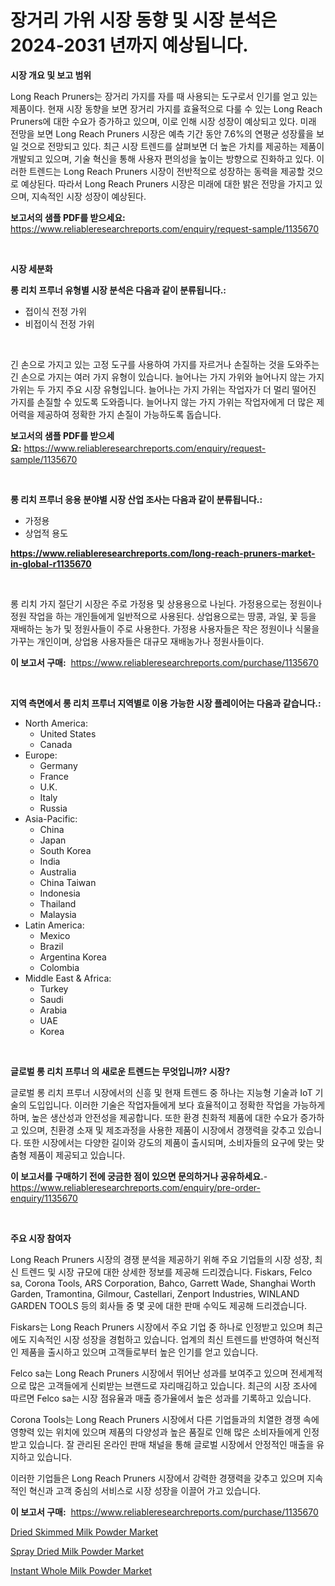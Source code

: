 <p><h1>장거리 가위 시장 동향 및 시장 분석은 2024-2031 년까지 예상됩니다.</h1></p><p><strong>시장 개요 및 보고 범위</strong></p>
<p><p>Long Reach Pruners는 장거리 가지를 자를 때 사용되는 도구로서 인기를 얻고 있는 제품이다. 현재 시장 동향을 보면 장거리 가지를 효율적으로 다룰 수 있는 Long Reach Pruners에 대한 수요가 증가하고 있으며, 이로 인해 시장 성장이 예상되고 있다. 미래 전망을 보면 Long Reach Pruners 시장은 예측 기간 동안 7.6%의 연평균 성장률을 보일 것으로 전망되고 있다. 최근 시장 트렌드를 살펴보면 더 높은 가치를 제공하는 제품이 개발되고 있으며, 기술 혁신을 통해 사용자 편의성을 높이는 방향으로 진화하고 있다. 이러한 트렌드는 Long Reach Pruners 시장이 전반적으로 성장하는 동력을 제공할 것으로 예상된다. 따라서 Long Reach Pruners 시장은 미래에 대한 밝은 전망을 가지고 있으며, 지속적인 시장 성장이 예상된다.</p></p>
<p><strong>보고서의 샘플 PDF를 받으세요:</strong> <a href="https://www.reliableresearchreports.com/enquiry/request-sample/1135670">https://www.reliableresearchreports.com/enquiry/request-sample/1135670</a></p>
<p>&nbsp;</p>
<p><strong>시장 세분화</strong></p>
<p><strong>롱 리치 프루너 유형별 시장 분석은 다음과 같이 분류됩니다.:</strong></p>
<p><ul><li>접이식 전정 가위</li><li>비접이식 전정 가위</li></ul></p>
<p>&nbsp;</p>
<p><p>긴 손으로 가지고 있는 고정 도구를 사용하여 가지를 자르거나 손질하는 것을 도와주는 긴 손으로 가지는 여러 가지 유형이 있습니다. 늘어나는 가지 가위와 늘어나지 않는 가지 가위는 두 가지 주요 시장 유형입니다. 늘어나는 가지 가위는 작업자가 더 멀리 떨어진 가지를 손질할 수 있도록 도와줍니다. 늘어나지 않는 가지 가위는 작업자에게 더 많은 제어력을 제공하여 정확한 가지 손질이 가능하도록 돕습니다.</p></p>
<p><strong>보고서의 샘플 PDF를 받으세요:</strong>&nbsp;<a href="https://www.reliableresearchreports.com/enquiry/request-sample/1135670">https://www.reliableresearchreports.com/enquiry/request-sample/1135670</a></p>
<p>&nbsp;</p>
<p><strong> 롱 리치 프루너 응용 분야별 시장 산업 조사는 다음과 같이 분류됩니다.:</strong></p>
<p><ul><li>가정용</li><li>상업적 용도</li></ul></p>
<p><strong><a href="https://www.reliableresearchreports.com/long-reach-pruners-market-in-global-r1135670">https://www.reliableresearchreports.com/long-reach-pruners-market-in-global-r1135670</a></strong></p>
<p>&nbsp;</p>
<p><p>롱 리치 가지 절단기 시장은 주로 가정용 및 상용용으로 나뉜다. 가정용으로는 정원이나 정원 작업을 하는 개인들에게 일반적으로 사용된다. 상업용으로는 땅콩, 과일, 꽃 등을 재배하는 농가 및 정원사들이 주로 사용한다. 가정용 사용자들은 작은 정원이나 식물을 가꾸는 개인이며, 상업용 사용자들은 대규모 재배농가나 정원사들이다.</p></p>
<p><strong>이 보고서 구매:</strong>&nbsp; <a href="https://www.reliableresearchreports.com/purchase/1135670">https://www.reliableresearchreports.com/purchase/1135670</a></p>
<p>&nbsp;</p>
<p><strong>지역 측면에서 롱 리치 프루너 지역별로 이용 가능한 시장 플레이어는 다음과 같습니다.:</strong></p>
<p><ul>
    <li>
        North America:
        <ul>
            <li>United States</li>
            <li>Canada</li>
        </ul>
    </li>
    <li>
        Europe:
        <ul>
            <li>Germany</li>
            <li>France</li>
            <li>U.K.</li>
            <li>Italy</li>
            <li>Russia</li>
        </ul>
    </li>
    <li>
        Asia-Pacific:
        <ul>
            <li>China</li>
            <li>Japan</li>
            <li>South Korea</li>
            <li>India</li>
            <li>Australia</li>
            <li>China Taiwan</li>
            <li>Indonesia</li>
            <li>Thailand</li>
            <li>Malaysia</li>
        </ul>
    </li>
    <li>
        Latin America:
        <ul>
            <li>Mexico</li>
            <li>Brazil</li>
            <li>Argentina Korea</li>
            <li>Colombia</li>
        </ul>
    </li>
    <li>
        Middle East & Africa:
        <ul>
            <li>Turkey</li>
            <li>Saudi</li>
            <li>Arabia</li>
            <li>UAE</li>
            <li>Korea</li>
        </ul>
    </li>
    </ul></p>
<p>&nbsp;</p>
<p><strong>글로벌 롱 리치 프루너 의 새로운 트렌드는 무엇입니까? 시장?</strong></p>
<p><p>글로벌 롱 리치 프루너 시장에서의 신흥 및 현재 트렌드 중 하나는 지능형 기술과 IoT 기술의 도입입니다. 이러한 기술은 작업자들에게 보다 효율적이고 정확한 작업을 가능하게 하며, 높은 생산성과 안전성을 제공합니다. 또한 환경 친화적 제품에 대한 수요가 증가하고 있으며, 친환경 소재 및 제조과정을 사용한 제품이 시장에서 경쟁력을 갖추고 있습니다. 또한 시장에서는 다양한 길이와 강도의 제품이 출시되며, 소비자들의 요구에 맞는 맞춤형 제품이 제공되고 있습니다.</p></p>
<p><strong>이 보고서를 구매하기 전에 궁금한 점이 있으면 문의하거나 공유하세요.</strong>- <a href="https://www.reliableresearchreports.com/enquiry/pre-order-enquiry/1135670">https://www.reliableresearchreports.com/enquiry/pre-order-enquiry/1135670</a></p>
<p>&nbsp;</p>
<p><strong>주요 시장 참여자</strong></p>
<p><p>Long Reach Pruners 시장의 경쟁 분석을 제공하기 위해 주요 기업들의 시장 성장, 최신 트렌드 및 시장 규모에 대한 상세한 정보를 제공해 드리겠습니다. Fiskars, Felco sa, Corona Tools, ARS Corporation, Bahco, Garrett Wade, Shanghai Worth Garden, Tramontina, Gilmour, Castellari, Zenport Industries, WINLAND GARDEN TOOLS 등의 회사들 중 몇 곳에 대한 판매 수익도 제공해 드리겠습니다.</p><p>Fiskars는 Long Reach Pruners 시장에서 주요 기업 중 하나로 인정받고 있으며 최근에도 지속적인 시장 성장을 경험하고 있습니다. 업계의 최신 트렌드를 반영하여 혁신적인 제품을 출시하고 있으며 고객들로부터 높은 인기를 얻고 있습니다.</p><p>Felco sa는 Long Reach Pruners 시장에서 뛰어난 성과를 보여주고 있으며 전세계적으로 많은 고객들에게 신뢰받는 브랜드로 자리매김하고 있습니다. 최근의 시장 조사에 따르면 Felco sa는 시장 점유율과 매출 증가율에서 높은 성과를 기록하고 있습니다.</p><p>Corona Tools는 Long Reach Pruners 시장에서 다른 기업들과의 치열한 경쟁 속에 영향력 있는 위치에 있으며 제품의 다양성과 높은 품질로 인해 많은 소비자들에게 인정받고 있습니다. 잘 관리된 온라인 판매 채널을 통해 글로벌 시장에서 안정적인 매출을 유지하고 있습니다.</p><p>이러한 기업들은 Long Reach Pruners 시장에서 강력한 경쟁력을 갖추고 있으며 지속적인 혁신과 고객 중심의 서비스로 시장 성장을 이끌어 가고 있습니다.</p></p>
<p><strong>이 보고서 구매:</strong>&nbsp;&nbsp;<a href="https://www.reliableresearchreports.com/purchase/1135670">https://www.reliableresearchreports.com/purchase/1135670</a></p>
<p><p><a href="https://confirmed-shield-e13.notion.site/Dried-Skimmed-Milk-Powder-Market-Outlook-Industry-Overview-and-Forecast-2024-to-2031-fd7147564dce408ab4fc414a7adb45e1">Dried Skimmed Milk Powder Market</a></p><p><a href="https://funky-papaya-cf4.notion.site/Spray-Dried-Milk-Powder-Market-Analysis-and-Sze-Forecasted-for-period-from-2024-to-2031-df110399636d45fe9eb94a7796744d71">Spray Dried Milk Powder Market</a></p><p><a href="https://valiant-lunge-8fe.notion.site/Instant-Whole-Milk-Powder-Market-Focuses-on-Market-Share-Size-and-Projected-Forecast-Till-2031-b33e5379a6834c56a680d4f6d9869590">Instant Whole Milk Powder Market</a></p></p>